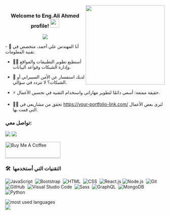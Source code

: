 <img width="250" align="right" src="https://c.tenor.com/_DOBjnGspYAAAAAM/code-coding.gif">

<h3 align="center">
Welcome to Eng.Ali Ahmed profile!
  <img src="https://media.giphy.com/media/hvRJCLFzcasrR4ia7z/giphy.gif" width="28">
</h3>

<!-- Typing SVG -->
<p align="center">
  <a href="https://github.com/DenverCoder1/readme-typing-svg"><img src="https://readme-typing-svg.herokuapp.com/?lines=Information%20Technology%20Specialist;I%20strive%20to%20use%20technology%20to%20improve%20people's%20lives&font=Fira%20Code&center=true&width=440&height=45&color=f75c7e&vCenter=true&size=22"></a>
</p>
- 🏢 أنا المهندس علي أحمد، متخصص في تقنية المعلومات.

- 👨‍💻 أستطيع تطوير التطبيقات والمواقع وإدارة الشبكات وقواعد البيانات.

- 💬 لديك استفسار عن الأمن السيبراني أو الشبكات؟ لا تتردد في سؤالي.
- ⚡ حقيقة ممتعة: أسعى دائمًا لتطوير مهاراتي واستخدام التقنية في تحسين الأعمال.
- 👨‍💻 تحقق من مشاريعي في https://your-portfolio-link.com/ لترى بعض الأعمال التي قمت بها.

### تواصل معي:

<a href="https://linkedin.com/in/yourprofile" target="_blank"><img src="https://img.shields.io/badge/-علي%20أحمد-0077B5?style=for-the-badge&logo=Linkedin&logoColor=white"/></a>
<a href="https://t.me/yourtelegram" target="_blank"><img src="https://img.shields.io/badge/-علي%20أحمد-0077B5?style=for-the-badge&logo=Telegram&logoColor=white"/></a>

<a href="https://www.buymeacoffee.com/yourusername" target="_blank"><img src="https://cdn.buymeacoffee.com/buttons/v2/lato-orange.png" alt="Buy Me A Coffee" style="height: 50px !important;width: 174px !important;box-shadow: 0px 3px 2px 0px rgba(190, 190, 190, 0.5) !important;-webkit-box-shadow: 0px 3px 2px 0px rgba(190, 190, 190, 0.5) !important;" ></a>

### 🛠 &nbsp;التقنيات التي أستخدمها
![JavaScript](https://img.shields.io/badge/-JavaScript-05122A?style=flat&logo=javascript)&nbsp;
![Bootstrap](https://img.shields.io/badge/-Bootstrap-05122A?style=flat&logo=bootstrap&logoColor=563D7C)&nbsp;
![HTML](https://img.shields.io/badge/-HTML-05122A?style=flat&logo=HTML5)&nbsp;
![CSS](https://img.shields.io/badge/-CSS-05122A?style=flat&logo=CSS3&logoColor=1572B6)&nbsp;
![React.js](https://img.shields.io/badge/-React-05122A?style=flat&logo=react)
![Node.js](https://img.shields.io/badge/-Node.js-05122A?style=flat&logo=node.js&logoColor=339933)&nbsp;
![Git](https://img.shields.io/badge/-Git-05122A?style=flat&logo=git)&nbsp;
![GitHub](https://img.shields.io/badge/-GitHub-05122A?style=flat&logo=github)&nbsp;
![Visual Studio Code](https://img.shields.io/badge/-Visual%20Studio%20Code-05122A?style=flat&logo=visual-studio-code&logoColor=007ACC)&nbsp;
![Sass](https://img.shields.io/badge/-Sass-05122A?style=flat&logo=sass)&nbsp;
![GraphQL](https://img.shields.io/badge/-GraphQL-05122A?style=flat&logo=GraphQL)&nbsp;
![MongoDB](https://img.shields.io/badge/-MongoDB-05122A?style=flat&logo=MongoDB)&nbsp;
![Python](https://img.shields.io/badge/-Python%20-05122A?style=flat&logo=python)&nbsp;

<img align="left" src="https://github-readme-stats.vercel.app/api/top-langs?username=yourusername&show_icons=true&locale=en&layout=compact&theme=radical" alt="most used languages" />
<br>
<a href="https://komarev.com/ghpvc/?username=yourusername&style=for-the-badge">
    <img src="https://komarev.com/ghpvc/?username=yourusername&style=for-the-badge">
</a>
